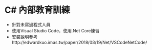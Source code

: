 # C# 內部教育訓練
- 針對未寫過程式人員
- 使用Visual Studio Code，使用.Net Core練習
- 安裝說明參考http://edwardkuo.imas.tw/paper/2018/03/19/Net/VSCodeNetCode/

